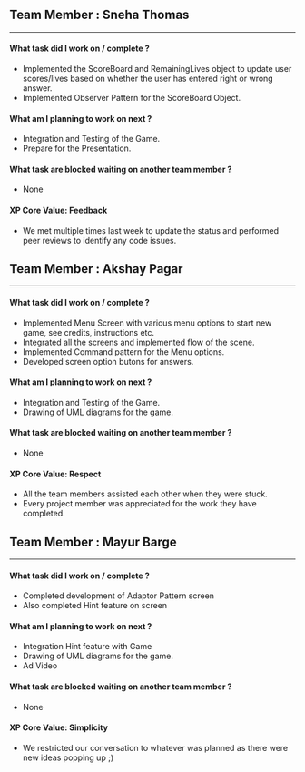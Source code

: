 

## Team Member : Sneha Thomas
---
#### What task did I work on / complete ?
- Implemented the ScoreBoard and RemainingLives object to update user scores/lives based on whether the user has entered right or wrong answer.
- Implemented Observer Pattern for the ScoreBoard Object.

#### What am I planning to work on next ?

- Integration and Testing of the Game.
- Prepare for the Presentation.

#### What task are blocked waiting on another team member ?
- None

#### XP Core Value: Feedback

- We met multiple times last week to update the status and performed peer reviews to identify any code issues.



## Team Member : Akshay Pagar
---
#### What task did I work on / complete ?
- Implemented Menu Screen with various menu options to start new game, see credits, instructions etc. 
- Integrated all the screens and implemented flow of the scene. 
- Implemented Command pattern for the Menu options.
- Developed screen option butons for answers.

#### What am I planning to work on next ?

- Integration and Testing of the Game.
- Drawing of UML diagrams for the game. 

#### What task are blocked waiting on another team member ?
- None

#### XP Core Value: Respect

- All the team members assisted each other when they were stuck.
- Every project member was appreciated for the work they have completed.


## Team Member : Mayur Barge
---
#### What task did I work on / complete ?
- Completed development of Adaptor Pattern screen 
- Also completed Hint feature on screen


#### What am I planning to work on next ?

- Integration Hint feature with Game
- Drawing of UML diagrams for the game.
- Ad Video

#### What task are blocked waiting on another team member ?
- None

#### XP Core Value: Simplicity

- We restricted our conversation to whatever was planned as there were new ideas popping up ;)


